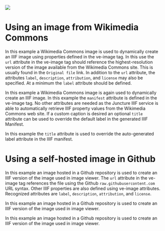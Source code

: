 <a href="https://www.juncture-digital.org"><img src="https://juncture-digital.github.io/juncture/static/images/ve-button.png"></a>

<param ve-config title="Image usage examples" layout="vertical">

# Using an image from Wikimedia Commons

In this example a Wikimedia Commons image is used to dynamically create an IIIF image using properties defined in the ve-image tag.  In this use the `url` attribute in the ve-image tag should reference the highest-resolution version of the image available from the Wikimedia Commons site.  This is usually found in the `Original file` link.  In addition to the `url` attribute, the attributes `label`, `description`, `attribution`, and `license` may also be specified.  At a minimum the `label` attribute should be defined.
<param ve-image 
    url="https://upload.wikimedia.org/wikipedia/commons/0/06/Lilac-breasted_roller_%28Coracias_caudatus_caudatus%29_Botswana.jpg" 
    label="Lilac-breasted roller"
    description="Lilac-breasted roller (Coracias caudatus caudatus), Chobe National Park, Botswana"
    license="CC BY-SA"
    attribution="Charles J. Sharp (https://www.wikidata.org/wiki/Q54800218)">

In this example a Wikimedia Commons image is again used to dynamically create an IIIF image.  In this example the `manifest` attribute is defined in the ve-image tag.  No other attributes are needed as the Juncture IIIF service is able to automatically retrieve IIIF property values from the Wikimedia Commons web site.  If a custom caption is desired an optional `title` attribute can be used to override the default label in the generated IIIF Manifest.
<param ve-image manifest="https://iiif.juncture-digital.org/wc:Lilac-breasted_roller_(Coracias_caudatus_caudatus)_Botswana.jpg/manifest.json">

In this example the `title` attribute is used to override the auto-generated label attribute in the IIIF manifest.
<param ve-image manifest="https://iiif.juncture-digital.org/wc:Lilac-breasted_roller_(Coracias_caudatus_caudatus)_Botswana.jpg/manifest.json" title="Lilac-breasted roller">

# Using a self-hosted image in Github

In this example an image hosted in a Github repository is used to create an IIIF version of the image used in image viewer.  The `url` attribute in the ve-image tag references the file using the Github `raw.githubusercontent.com` URL syntax.  Other IIIF properties are also defined using ve-image attributes.  Recognized attributes are `label`, `description`, `attribution`, and `license`.
<param ve-image 
    url="https://raw.githubusercontent.com/rsnyder/image-examples/main/images/Amalfi.jpg" 
    label="Amalfi"
    description="Amalfi, a town on the Amalfi Coast in Italy "
    license="CC BY-SA"
    attribution="Ron Snyder">

In this example an image hosted in a Github repository is used to create an IIIF version of the image used in image viewer.
<param ve-image manifest="https://iiif.juncture-digital.org/gh:rsnyder/image-examples/images/Amalfi.jpg/manifest.json">

In this example an image hosted in a Github repository is used to create an IIIF version of the image used in image viewer.
<param ve-image manifest="https://iiif.juncture-digital.org/gh:rsnyder/image-examples/images/Amalfi__2.jpg/manifest.json">